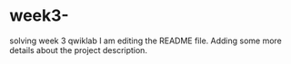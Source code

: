 # week3-
solving week 3 qwiklab
I am editing the README file. Adding some more details about the project description.
